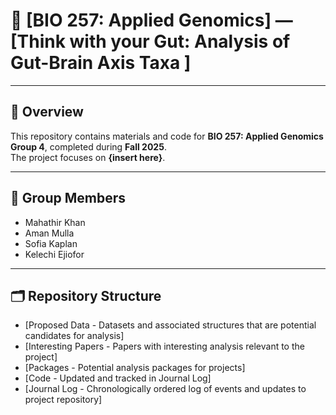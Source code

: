 # 📘 [BIO 257: Applied Genomics] — [Think with your Gut: Analysis of Gut-Brain Axis Taxa ]

---

## 📖 Overview
This repository contains materials and code for **BIO 257: Applied Genomics Group 4**, completed during **Fall 2025**.  
The project focuses on **{insert here}**.

---

## 🚀 Group Members
- Mahathir Khan
- Aman Mulla
- Sofia Kaplan
- Kelechi Ejiofor 
---

## 🗂️ Repository Structure
- [Proposed Data - Datasets and associated structures that are potential candidates for analysis]
- [Interesting Papers - Papers with interesting analysis relevant to the project]
- [Packages - Potential analysis packages for projects]
- [Code - Updated and tracked in Journal Log]
- [Journal Log - Chronologically ordered log of events and updates to project repository]
